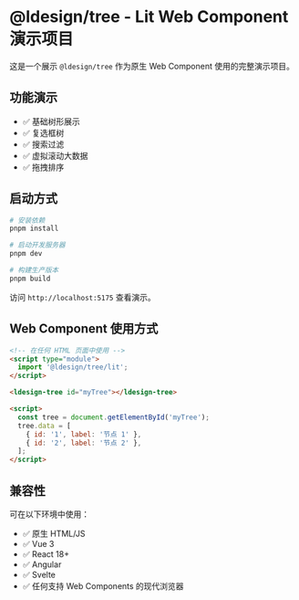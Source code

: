 # @ldesign/tree - Lit Web Component 演示项目

这是一个展示 `@ldesign/tree` 作为原生 Web Component 使用的完整演示项目。

## 功能演示

- ✅ 基础树形展示
- ✅ 复选框树
- ✅ 搜索过滤
- ✅ 虚拟滚动大数据
- ✅ 拖拽排序

## 启动方式

```bash
# 安装依赖
pnpm install

# 启动开发服务器
pnpm dev

# 构建生产版本
pnpm build
```

访问 `http://localhost:5175` 查看演示。

## Web Component 使用方式

```html
<!-- 在任何 HTML 页面中使用 -->
<script type="module">
  import '@ldesign/tree/lit';
</script>

<ldesign-tree id="myTree"></ldesign-tree>

<script>
  const tree = document.getElementById('myTree');
  tree.data = [
    { id: '1', label: '节点 1' },
    { id: '2', label: '节点 2' },
  ];
</script>
```

## 兼容性

可在以下环境中使用：
- ✅ 原生 HTML/JS
- ✅ Vue 3
- ✅ React 18+
- ✅ Angular
- ✅ Svelte
- ✅ 任何支持 Web Components 的现代浏览器

